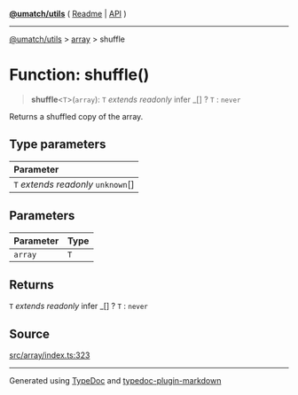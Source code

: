 [**@umatch/utils**](../../README.md) ( [Readme](../../README.md) \| [API](../../API.md) )

---

[@umatch/utils](../../API.md) > [array](../README.md) > shuffle

# Function: shuffle()

> **shuffle**\<`T`\>(`array`): `T` _extends_ _readonly_ infer \_[] ? `T` : `never`

Returns a shuffled copy of the array.

## Type parameters

| Parameter                            |
| :----------------------------------- |
| `T` _extends_ _readonly_ `unknown`[] |

## Parameters

| Parameter | Type |
| :-------- | :--- |
| `array`   | `T`  |

## Returns

`T` _extends_ _readonly_ infer \_[] ? `T` : `never`

## Source

[src/array/index.ts:323](https://github.com/umatch-oficial/utils/blob/00cf87f/src/array/index.ts#L323)

---

Generated using [TypeDoc](https://typedoc.org/) and [typedoc-plugin-markdown](https://www.npmjs.com/package/typedoc-plugin-markdown)
